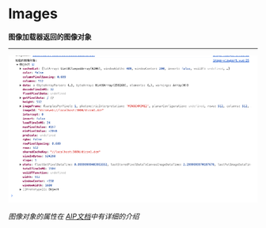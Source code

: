 # Images
**图像加载器返回的图像对象**
***

![Image Object](./image-obj.png)


*图像对象的属性在 [AIP文档](../../api/objects.md)中有详细的介绍*